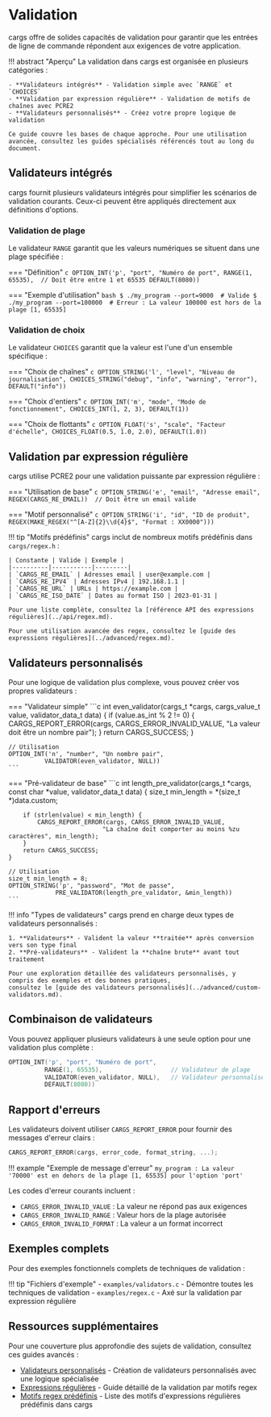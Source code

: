 # Validation

cargs offre de solides capacités de validation pour garantir que les entrées de ligne de commande répondent aux exigences de votre application.

!!! abstract "Aperçu"
    La validation dans cargs est organisée en plusieurs catégories :
    
    - **Validateurs intégrés** - Validation simple avec `RANGE` et `CHOICES`
    - **Validation par expression régulière** - Validation de motifs de chaînes avec PCRE2
    - **Validateurs personnalisés** - Créez votre propre logique de validation
    
    Ce guide couvre les bases de chaque approche. Pour une utilisation avancée, consultez les guides spécialisés référencés tout au long du document.

## Validateurs intégrés

cargs fournit plusieurs validateurs intégrés pour simplifier les scénarios de validation courants. Ceux-ci peuvent être appliqués directement aux définitions d'options.

### Validation de plage

Le validateur `RANGE` garantit que les valeurs numériques se situent dans une plage spécifiée :

=== "Définition"
    ```c
    OPTION_INT('p', "port", "Numéro de port",
               RANGE(1, 65535),  // Doit être entre 1 et 65535
               DEFAULT(8080))
    ```

=== "Exemple d'utilisation"
    ```bash
    $ ./my_program --port=9000  # Valide
    $ ./my_program --port=100000  # Erreur : La valeur 100000 est hors de la plage [1, 65535]
    ```

### Validation de choix

Le validateur `CHOICES` garantit que la valeur est l'une d'un ensemble spécifique :

=== "Choix de chaînes"
    ```c
    OPTION_STRING('l', "level", "Niveau de journalisation",
                  CHOICES_STRING("debug", "info", "warning", "error"),
                  DEFAULT("info"))
    ```

=== "Choix d'entiers"
    ```c
    OPTION_INT('m', "mode", "Mode de fonctionnement",
               CHOICES_INT(1, 2, 3),
               DEFAULT(1))
    ```

=== "Choix de flottants"
    ```c
    OPTION_FLOAT('s', "scale", "Facteur d'échelle",
                CHOICES_FLOAT(0.5, 1.0, 2.0),
                DEFAULT(1.0))
    ```

## Validation par expression régulière

cargs utilise PCRE2 pour une validation puissante par expression régulière :

=== "Utilisation de base"
    ```c
    OPTION_STRING('e', "email", "Adresse email",
                  REGEX(CARGS_RE_EMAIL))  // Doit être un email valide
    ```

=== "Motif personnalisé"
    ```c
    OPTION_STRING('i', "id", "ID de produit",
                  REGEX(MAKE_REGEX("^[A-Z]{2}\\d{4}$", "Format : XX0000")))
    ```

!!! tip "Motifs prédéfinis"
    cargs inclut de nombreux motifs prédéfinis dans `cargs/regex.h` :
    
    | Constante | Valide | Exemple |
    |----------|-----------|---------|
    | `CARGS_RE_EMAIL` | Adresses email | user@example.com |
    | `CARGS_RE_IPV4` | Adresses IPv4 | 192.168.1.1 |
    | `CARGS_RE_URL` | URLs | https://example.com |
    | `CARGS_RE_ISO_DATE` | Dates au format ISO | 2023-01-31 |
    
    Pour une liste complète, consultez la [référence API des expressions régulières](../api/regex.md).
    
    Pour une utilisation avancée des regex, consultez le [guide des expressions régulières](../advanced/regex.md).

## Validateurs personnalisés

Pour une logique de validation plus complexe, vous pouvez créer vos propres validateurs :

=== "Validateur simple"
    ```c
    int even_validator(cargs_t *cargs, cargs_value_t value, validator_data_t data)
    {
        if (value.as_int % 2 != 0) {
            CARGS_REPORT_ERROR(cargs, CARGS_ERROR_INVALID_VALUE,
                             "La valeur doit être un nombre pair");
        }
        return CARGS_SUCCESS;
    }
    
    // Utilisation
    OPTION_INT('n', "number", "Un nombre pair", 
              VALIDATOR(even_validator, NULL))
    ```

=== "Pré-validateur de base"
    ```c
    int length_pre_validator(cargs_t *cargs, const char *value, validator_data_t data)
    {
        size_t min_length = *(size_t *)data.custom;
        
        if (strlen(value) < min_length) {
            CARGS_REPORT_ERROR(cargs, CARGS_ERROR_INVALID_VALUE,
                              "La chaîne doit comporter au moins %zu caractères", min_length);
        }
        return CARGS_SUCCESS;
    }
    
    // Utilisation
    size_t min_length = 8;
    OPTION_STRING('p', "password", "Mot de passe",
                 PRE_VALIDATOR(length_pre_validator, &min_length))
    ```

!!! info "Types de validateurs"
    cargs prend en charge deux types de validateurs personnalisés :
    
    1. **Validateurs** - Valident la valeur **traitée** après conversion vers son type final
    2. **Pré-validateurs** - Valident la **chaîne brute** avant tout traitement
    
    Pour une exploration détaillée des validateurs personnalisés, y compris des exemples et des bonnes pratiques, 
    consultez le [guide des validateurs personnalisés](../advanced/custom-validators.md).

## Combinaison de validateurs

Vous pouvez appliquer plusieurs validateurs à une seule option pour une validation plus complète :

```c
OPTION_INT('p', "port", "Numéro de port", 
          RANGE(1, 65535),                   // Validateur de plage
          VALIDATOR(even_validator, NULL),   // Validateur personnalisé
          DEFAULT(8080))
```

## Rapport d'erreurs

Les validateurs doivent utiliser `CARGS_REPORT_ERROR` pour fournir des messages d'erreur clairs :

```c
CARGS_REPORT_ERROR(cargs, error_code, format_string, ...);
```

!!! example "Exemple de message d'erreur"
    ```
    my_program : La valeur '70000' est en dehors de la plage [1, 65535] pour l'option 'port'
    ```

Les codes d'erreur courants incluent :
- `CARGS_ERROR_INVALID_VALUE` : La valeur ne répond pas aux exigences
- `CARGS_ERROR_INVALID_RANGE` : Valeur hors de la plage autorisée
- `CARGS_ERROR_INVALID_FORMAT` : La valeur a un format incorrect

## Exemples complets

Pour des exemples fonctionnels complets de techniques de validation :

!!! tip "Fichiers d'exemple"
    - `examples/validators.c` - Démontre toutes les techniques de validation
    - `examples/regex.c` - Axé sur la validation par expression régulière

## Ressources supplémentaires

Pour une couverture plus approfondie des sujets de validation, consultez ces guides avancés :

- [Validateurs personnalisés](../advanced/custom-validators.md) - Création de validateurs personnalisés avec une logique spécialisée
- [Expressions régulières](../advanced/regex.md) - Guide détaillé de la validation par motifs regex
- [Motifs regex prédéfinis](../api/regex_patterns.md) - Liste des motifs d'expressions régulières prédéfinis dans cargs

